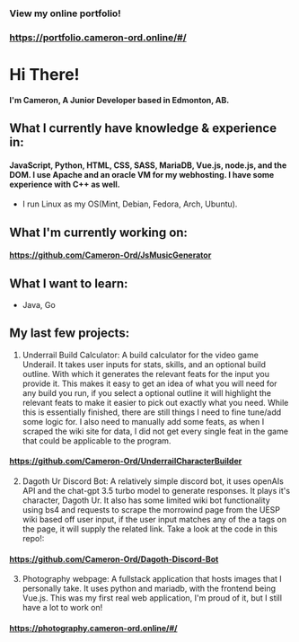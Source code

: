 ### View my online portfolio!
### https://portfolio.cameron-ord.online/#/

# Hi There!
#### I'm Cameron, A Junior Developer based in Edmonton, AB.

## What I currently have knowledge & experience in: 
#### JavaScript, Python, HTML, CSS, SASS, MariaDB, Vue.js, node.js, and the DOM. I use Apache and an oracle VM for my webhosting. I have some experience with C++ as well.

* I run Linux as my OS(Mint, Debian, Fedora, Arch, Ubuntu).

## What I'm currently working on:
#### https://github.com/Cameron-Ord/JsMusicGenerator
  
## What I want to learn:

* Java, Go  

## My last few projects:

1. Underrail Build Calculator: A build calculator for the video game Underail. It takes user inputs for stats, skills, and an optional build outline. With which it generates the relevant feats for the input you provide it. This makes it easy to get an idea of what you will need for any build you run, if you select a optional outline it will highlight the relevant feats to make it easier to pick out exactly what you need. While this is essentially finished, there are still things I need to fine tune/add some logic for. I also need to manually add some feats, as when I scraped the wiki site for data, I did not get every single feat in the game that could be applicable to the program.

#### https://github.com/Cameron-Ord/UnderrailCharacterBuilder

2. Dagoth Ur Discord Bot: A relatively simple discord bot, it uses openAIs API and the chat-gpt 3.5 turbo model to generate responses. It plays it's character, Dagoth Ur. It also has some limited wiki bot functionality using bs4 and requests to scrape the morrowind page from the UESP wiki based off user input, if the user input matches any of the a tags on the page, it will supply the related link. Take a look at the code in this repo!:

#### https://github.com/Cameron-Ord/Dagoth-Discord-Bot

3. Photography webpage: A fullstack application that hosts images that I personally take. It uses python and mariadb, with the frontend being Vue.js. This was my first real web application, I'm proud of it, but I still have a lot to work on! 

#### https://photography.cameron-ord.online/#/

